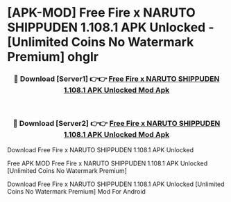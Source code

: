 # [APK-MOD] Free Fire x NARUTO SHIPPUDEN 1.108.1 APK Unlocked - [Unlimited Coins No Watermark Premium] ohglr



<div align="center">
<h3>🔴 Download [Server1] 👉👉 <a href="https://momento.my/?title=Free_Fire_x_NARUTO_SHIPPUDEN_1.108.1_APK_Unlocked">Free Fire x NARUTO SHIPPUDEN 1.108.1 APK Unlocked Mod Apk</a></h3><br>

<h3>🔴 Download [Server2] 👉👉 <a href="https://momento.my/?title=Free_Fire_x_NARUTO_SHIPPUDEN_1.108.1_APK_Unlocked">Free Fire x NARUTO SHIPPUDEN 1.108.1 APK Unlocked Mod Apk</a></h3>
</div>



Download Free Fire x NARUTO SHIPPUDEN 1.108.1 APK Unlocked 

Free APK MOD Free Fire x NARUTO SHIPPUDEN 1.108.1 APK Unlocked [Unlimited Coins No Watermark Premium]

Download Free Fire x NARUTO SHIPPUDEN 1.108.1 APK Unlocked [Unlimited Coins No Watermark Premium] Mod For Android

